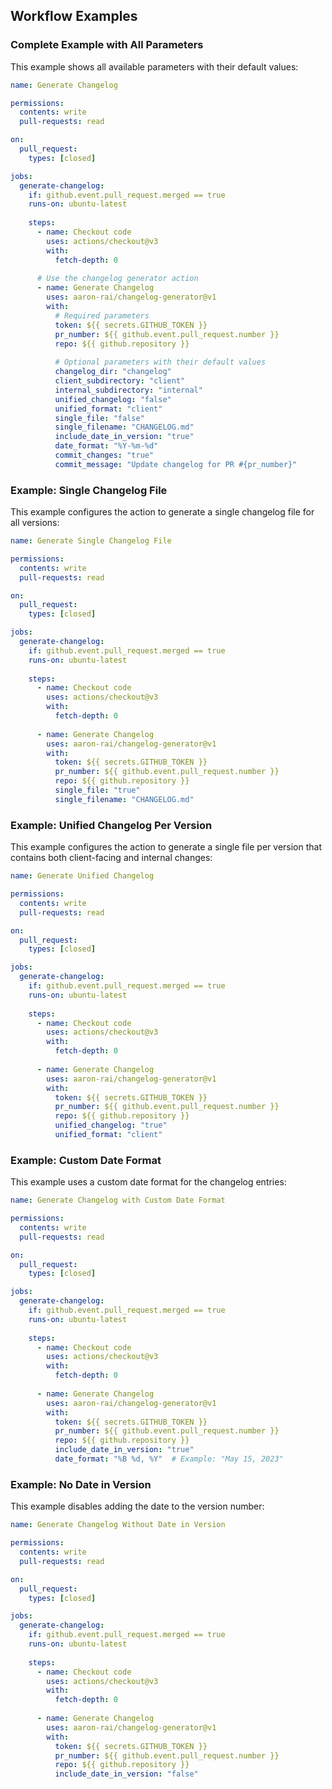 ## Workflow Examples

### Complete Example with All Parameters

This example shows all available parameters with their default values:

```yaml
name: Generate Changelog

permissions:
  contents: write
  pull-requests: read

on:
  pull_request:
    types: [closed]

jobs:
  generate-changelog:
    if: github.event.pull_request.merged == true
    runs-on: ubuntu-latest
    
    steps:
      - name: Checkout code
        uses: actions/checkout@v3
        with:
          fetch-depth: 0
      
      # Use the changelog generator action
      - name: Generate Changelog
        uses: aaron-rai/changelog-generator@v1
        with:
          # Required parameters
          token: ${{ secrets.GITHUB_TOKEN }}
          pr_number: ${{ github.event.pull_request.number }}
          repo: ${{ github.repository }}
          
          # Optional parameters with their default values
          changelog_dir: "changelog"
          client_subdirectory: "client"
          internal_subdirectory: "internal"
          unified_changelog: "false"
          unified_format: "client"
          single_file: "false"
          single_filename: "CHANGELOG.md"
          include_date_in_version: "true"
          date_format: "%Y-%m-%d"
          commit_changes: "true"
          commit_message: "Update changelog for PR #{pr_number}"
```

### Example: Single Changelog File

This example configures the action to generate a single changelog file for all versions:

```yaml
name: Generate Single Changelog File

permissions:
  contents: write
  pull-requests: read

on:
  pull_request:
    types: [closed]

jobs:
  generate-changelog:
    if: github.event.pull_request.merged == true
    runs-on: ubuntu-latest
    
    steps:
      - name: Checkout code
        uses: actions/checkout@v3
        with:
          fetch-depth: 0
      
      - name: Generate Changelog
        uses: aaron-rai/changelog-generator@v1
        with:
          token: ${{ secrets.GITHUB_TOKEN }}
          pr_number: ${{ github.event.pull_request.number }}
          repo: ${{ github.repository }}
          single_file: "true"
          single_filename: "CHANGELOG.md"
```

### Example: Unified Changelog Per Version

This example configures the action to generate a single file per version that contains both client-facing and internal changes:

```yaml
name: Generate Unified Changelog

permissions:
  contents: write
  pull-requests: read

on:
  pull_request:
    types: [closed]

jobs:
  generate-changelog:
    if: github.event.pull_request.merged == true
    runs-on: ubuntu-latest
    
    steps:
      - name: Checkout code
        uses: actions/checkout@v3
        with:
          fetch-depth: 0
      
      - name: Generate Changelog
        uses: aaron-rai/changelog-generator@v1
        with:
          token: ${{ secrets.GITHUB_TOKEN }}
          pr_number: ${{ github.event.pull_request.number }}
          repo: ${{ github.repository }}
          unified_changelog: "true"
          unified_format: "client"
```

### Example: Custom Date Format

This example uses a custom date format for the changelog entries:

```yaml
name: Generate Changelog with Custom Date Format

permissions:
  contents: write
  pull-requests: read

on:
  pull_request:
    types: [closed]

jobs:
  generate-changelog:
    if: github.event.pull_request.merged == true
    runs-on: ubuntu-latest
    
    steps:
      - name: Checkout code
        uses: actions/checkout@v3
        with:
          fetch-depth: 0
      
      - name: Generate Changelog
        uses: aaron-rai/changelog-generator@v1
        with:
          token: ${{ secrets.GITHUB_TOKEN }}
          pr_number: ${{ github.event.pull_request.number }}
          repo: ${{ github.repository }}
          include_date_in_version: "true"
          date_format: "%B %d, %Y"  # Example: "May 15, 2023"
```

### Example: No Date in Version

This example disables adding the date to the version number:

```yaml
name: Generate Changelog Without Date in Version

permissions:
  contents: write
  pull-requests: read

on:
  pull_request:
    types: [closed]

jobs:
  generate-changelog:
    if: github.event.pull_request.merged == true
    runs-on: ubuntu-latest
    
    steps:
      - name: Checkout code
        uses: actions/checkout@v3
        with:
          fetch-depth: 0
      
      - name: Generate Changelog
        uses: aaron-rai/changelog-generator@v1
        with:
          token: ${{ secrets.GITHUB_TOKEN }}
          pr_number: ${{ github.event.pull_request.number }}
          repo: ${{ github.repository }}
          include_date_in_version: "false"
```
